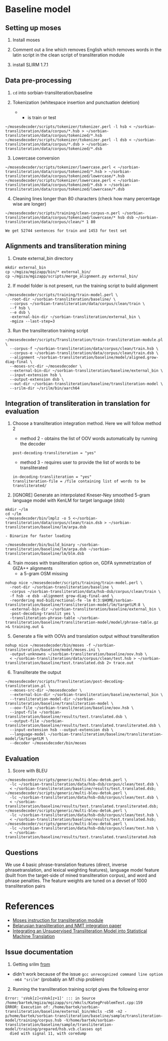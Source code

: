 # Baseline model

## Setting up moses

1. Install moses

2. Comment out a line which removes English which removes words in the latin script in the clean script of transliteration module

3. install SLIRM 1.7.1


## Data pre-processing

1. ```cd``` into sorbian-transliteration/baseline

2. Tokenization (whitespace insertion and punctuation deletion)
    - * is train or test 
  ```
  ~/mosesdecoder/scripts/tokenizer/tokenizer.perl -l hsb < ~/sorbian-transliteration/data/corpus/*.hsb > ~/sorbian-transliteration/data/corpus/tokenized/*.hsb
  ~/mosesdecoder/scripts/tokenizer/tokenizer.perl -l dsb < ~/sorbian-transliteration/data/corpus/*.dsb > ~/sorbian-transliteration/data/corpus/tokenized/*.dsb
  ```

3. Lowercase conversion

  ```
  ~/mosesdecoder/scripts/tokenizer/lowercase.perl < ~/sorbian-transliteration/data/corpus/tokenized/*.hsb > ~/sorbian-transliteration/data/corpus/tokenized/lowercase/*.hsb
  ~/mosesdecoder/scripts/tokenizer/lowercase.perl < ~/sorbian-transliteration/data/corpus/tokenized/*.dsb > ~/sorbian-transliteration/data/corpus/tokenized/lowercase/*.dsb
  ```

4. Cleaning lines longer than 80 characters (check how many percentage wise are longer)

  ```
  ~/mosesdecoder/scripts/training/clean-corpus-n.perl ~/sorbian-transliteration/data/corpus/tokenized/lowercase/* hsb dsb ~/sorbian-transliteration/data/corpus/clean/* 1 80
  ```
    We get 52744 sentences for train and 1453 for test set

## Alignments and transliteration mining

1. Create external_bin directory

  ```
  mkdir external_bin
  cp ~/mgiza/mgizapp/bin/* external_bin/
  cp ~/mgiza/mgizapp/scripts/merge_alignment.py external_bin/
  ```

2. If model folder is not present, run the training script to build alignment

  ```
  ~/mosesdecoder/scripts/training/train-model.perl \
    -root-dir ~/sorbian-transliteration/baseline/ \
    --corpus ~/sorbian-transliteration/data/corpus/clean/train \
    --f hsb \
    --e dsb \
    -external-bin-dir ~/sorbian-transliteration/external_bin \
    -mgiza --last-step=3
  ```

3. Run the transliteration training script 

  ```
  ~/mosesdecoder/scripts/Transliteration/train-transliteration-module.pl \
    --corpus-f ~/sorbian-transliteration/data/corpus/clean/train.hsb \
    --corpus-e ~/sorbian-transliteration/data/corpus/clean/train.dsb \
    --alignment ~/sorbian-transliteration/baseline/model/aligned.grow-diag-final \
    --moses-src-dir ~/mosesdecoder \
    --external-bin-dir ~/sorbian-transliteration/baseline/external_bin \
    --input-extension hsb \
    --output-extension dsb \
    --out-dir ~/sorbian-transliteration/baseline/transliteration-model \
    --srilm-dir ~/srilm/bin/aarch64
  ```


## Integration of transliteration in translation for evaluation

1. Choose a transliteration integration method. Here we will follow method 2
    - method 2 - obtains the list of OOV words automatically by running the decoder
    ```
    post-decoding-transliteration = "yes"
    ```
    - method 3 - requires user to provide the list of words to be transliterated
    ```
    in-decoding-transliteration = "yes"
    transliteration-file = /file containing list of words to be transliterated/
    ```

2. [IGNORE] Generate an interpolated Kneser-Ney smoothed 5-gram language model with KenLM for target language (dsb)
  ```
  mkdir ~/lm
  cd ~/lm
  ~/mosesdecoder/bin/lmplz -o 5 <~/sorbian-transliteration/data/corpus/clean/train.dsb > ~/sorbian-transliteration/baseline/lm/arpa.dsb
  ```
    - Binarize for faster loading
  ```
  ~/mosesdecoder/bin/build_binary ~/sorbian-transliteration/baseline/lm/arpa.dsb ~/sorbian-transliteration/baseline/lm/blm.dsb
  ```

4. Train moses with transliteration option on, GDFA symmetrization of GIZA++ alignments
    - a 5-gram OSM missing
  ```
  nohup nice ~/mosesdecoder/scripts/training/train-model.perl \
    -root-dir ~/sorbian-transliteration/baseline \
    -corpus ~/sorbian-transliteration/data/hsb-dsb/corpus/clean/train \
    -f hsb -e dsb -alignment grow-diag-final-and \
    -reordering msd-bidirectional-fe -lm 0:3:$HOME/sorbian-transliteration/baseline/transliteration-model/lm/targetLM:8 \
    -external-bin-dir ~/sorbian-transliteration/baseline/external_bin \
    -post-decoding-translit yes \
    -transliteration-phrase-table ~/sorbian-transliteration/baseline/transliteration-model/model/phrase-table.gz >& training.out &
  ```

5. Generate a file with OOVs and translation output without transliteration

  ```
  nohup nice ~/mosesdecoder/bin/moses -f ~/sorbian-transliteration/baseline/model/moses.ini \
    -output-unknowns ~/sorbian-transliteration/baseline/oov.hsb \
    < ~/sorbian-transliteration/data/corpus/clean/test.hsb > ~/sorbian-transliteration/baseline/test.translated.dsb 2> trace.out
  ```

6. Transliterate the output

  ```
  ~/mosesdecoder/scripts/Transliteration/post-decoding-transliteration.pl \
    --moses-src-dir ~/mosesdecoder \
    --external-bin-dir ~/sorbian-transliteration/baseline/external_bin \
    --transliteration-model-dir ~/sorbian-transliteration/baseline/transliteration-model \
    --oov-file ~/sorbian-transliteration/baseline/oov.hsb \
    --input-file ~/sorbian-transliteration/baseline/results/test.translated.dsb \
    --output-file ~/sorbian-transliteration/baseline/results/test.translated.transliterated.dsb \
    --input-extension hsb --output-extension dsb \
    --language-model ~/sorbian-transliteration/baseline/transliteration-model/lm/targetLM \
    --decoder ~/mosesdecoder/bin/moses
  ```

## Evaluation

1. Score with BLEU

  ```
  ~/mosesdecoder/scripts/generic/multi-bleu-detok.perl \
    -lc ~/sorbian-transliteration/data/hsb-dsb/corpus/clean/test.dsb \
    < ~/sorbian-transliteration/baseline/results/test.translated.dsb;
  ~/mosesdecoder/scripts/generic/multi-bleu-detok.perl \
    -lc ~/sorbian-transliteration/data/hsb-dsb/corpus/clean/test.dsb \
    < ~/sorbian-transliteration/baseline/results/test.translated.transliterated.dsb;
  ~/mosesdecoder/scripts/generic/multi-bleu-detok.perl \
    -lc ~/sorbian-transliteration/data/hsb-dsb/corpus/clean/test.hsb \
    < ~/sorbian-transliteration/baseline/results/test.translated.hsb;
  ~/mosesdecoder/scripts/generic/multi-bleu-detok.perl \
    -lc ~/sorbian-transliteration/data/hsb-dsb/corpus/clean/test.hsb \
    < ~/sorbian-transliteration/baseline/results/test.translated.transliterated.hsb
  ```
## Questions
We use 4 basic phrase-translation features (direct, inverse phrasetranslation, and lexical weighting features), language model feature (built from the target-side of mined transliteration corpus), and word and phrase penalties. The feature weights are tuned on a devset of 1000 transliteration pairs

# References
- [Moses instruction for transliteration module](http://www2.statmt.org/moses/manual/manual.pdf)
- [Belarusian transliteration and NMT integration paper](https://link.springer.com/article/10.1007/s10590-017-9203-5)
- [Integrating an Unsupervised Transliteration Model into Statistical Machine Translation](https://aclanthology.org/E14-4029.pdf)

## Issue documentation

1. Getting srilm [from](https://hovinh.github.io/blog/2016-04-22-install-srilm-ubuntu/)
- didn't work because of the issue ```gcc unrecognized command line option -m64 "srilm"``` (probably an M1 chip problem)

2. Running the transliteration training script gives the following error

```
Error: 'sVok[z]<sVok[z+1]' ::: in Source /home/bartek/mgiza/mgizapp/src/mkcls/KategProblemTest.cpp:159
ERROR: Execution of: /home/bartek/sorbian-transliteration/baseline/external_bin/mkcls -c50 -n2 -p/home/bartek/sorbian-transliteration/baseline/sample/transliteration-model/training/corpus.hsb -V/home/bartek/sorbian-transliteration/baseline/sample/transliteration-model/training/prepared/hsb.vcb.classes opt
  died with signal 11, with coredump
```

